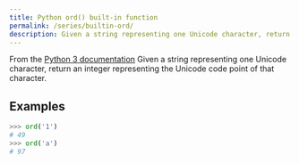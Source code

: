 ```yaml
---
title: Python ord() built-in function
permalink: /series/builtin-ord/
description: Given a string representing one Unicode character, return an integer representing the Unicode code point of that character.
---
```



<base-disclaimer>
  <base-disclaimer-title>
    From the <a target="_blank" href="https://docs.python.org/3/library/functions.html#ord">Python 3 documentation</a>
  </base-disclaimer-title>
  <base-disclaimer-content>
   Given a string representing one Unicode character, return an integer representing the Unicode code point of that character.
  </base-disclaimer-content>
</base-disclaimer>

## Examples

```python
>>> ord('1')
# 49
>>> ord('a')
# 97
```

<!-- remove this tag to start editing this page -->
<empty-section />
<!-- remove this tag to start editing this page -->
